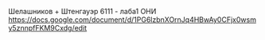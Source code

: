 Шелашников + Штенгауэр 6111 - лаба1 ОНИ https://docs.google.com/document/d/1PG6lzbnXOrnJq4HBwAy0CFjx0wsmy5znnpfFKM9Cxdg/edit
